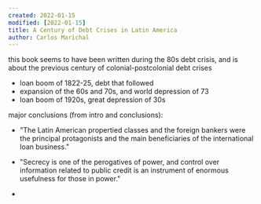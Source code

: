 ```yaml
---
created: 2022-01-15
modified: [2022-01-15]
title: A Century of Debt Crises in Latin America
author: Carlos Marichal
---
```


this book seems to have been written during the 80s debt
crisis, and is about the previous century of
colonial-postcolonial debt crises

- loan boom of 1822-25, debt that followed
- expansion of the 60s and 70s, and world depression of 73
- loan boom of 1920s, great depression of 30s

major conclusions (from intro and conclusions):

- "The Latin American propertied classes and the foreign
  bankers were the principal protagonists and the main
  beneficiaries of the international loan business."

- "Secrecy is one of the perogatives of power, and control over
  information related to public credit is an instrument of
  enormous usefulness for those in power."
-
